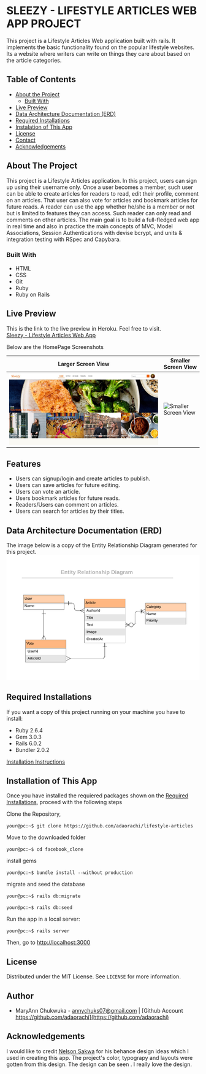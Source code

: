 # SLEEZY - LIFESTYLE ARTICLES WEB APP PROJECT

This project is a Lifestyle Articles Web application built with rails. It implements the basic functionality found on the popular lifestyle websites. Its a website where writers can write on things they care about based on the article categories. 

## Table of Contents

* [About the Project](#about-the-project)
  * [Built With](#built-with)
* [Live Preview](#live-preview)
* [Data Architecture Documentation (ERD)](#data-architecture-documentation-(ERD))
* [Required Installations](#required-installations)
* [Instalation of This App](#instalation)
* [License](#license)
* [Contact](#contact)
* [Acknowledgements](#acknowledgements)


<!-- ABOUT THE PROJECT -->
## About The Project

This project is a Lifestyle Articles application. In this project, users can sign up using their username only. Once a user becomes a member, such user can be able to create articles for readers to read, edit their profile, comment on an articles. That user can also vote for articles and bookmark articles for future reads. A reader can use the app whether he/she is a member or not but is limited to features they can access. Such reader can only read and comments on other articles. The main goal is to build a full-fledged web app in real time and also in practice the main concepts of MVC, Model Associations, Session Authentications with devise bcrypt, and units & integration testing with RSpec and Capybara.


<!-- BUILT WITH -->
### Built With 

* HTML
* CSS
* Git
* Ruby
* Ruby on Rails


<!-- LIVE PREVIEW -->
## Live Preview

This is the link to the live preview in Heroku. Feel free to visit.<br>
<a href="https://sleezy-lifestyle.herokuapp.com">Sleezy - Lifestyle Articles Web App</a> <br>
<p>Below are the HomePage Screenshots</p>

<table>
  <thead>
    <tr>
      <th>Larger Screen View</th>
      <th>Smaller Screen View</th>
    </tr>
  </thead>
  <tbody>
    <tr>
      <td rowspan=3><img src="app/assets/images/sleezy-app.jpg" alt="Larger Screen View"></td>
      <td rowspan=2><img src="app/assets/images/sleezy-app-recording.gif" alt="Smaller Screen View"></td>
    </tr>
  </tbody>
</table>

## Features

* Users can signup/login and create articles to publish.
* Users can save articles for future editing.
* Users can vote an article.
* Users bookmark articles for future reads.
* Readers/Users can comment on articles.
* Users can search for articles by their titles.

<!-- ERD -->
## Data Architecture Documentation (ERD)
The image below is a copy of the Entity Relationship Diagram generated for this project.
<br>
<img src="app/assets/images/erd.png" alt="Entity Relationship Diagram">

<!-- REQUIRED INSTALLATION -->
## Required Installations

<p>If you want a copy of this project running on your machine you have to install:</p>

* Ruby 2.6.4
* Gem 3.0.3
* Rails 6.0.2
* Bundler 2.0.2

<a href="https://www.tutorialspoint.com/ruby-on-rails/rails-installation"> Installation Instructions</a>

<!-- INSTALLATION -->
## Installation of This App

Once you have installed the requiered packages shown on the [Required Installations](#required-installations), proceed with the following steps

Clone the Repository,

```Shell
your@pc:~$ git clone https://github.com/adaorachi/lifestyle-articles
```

Move to the downloaded folder

```Shell
your@pc:~$ cd facebook_clone
```

install gems

```Shell
your@pc:~$ bundle install --without production
```

migrate and seed the database

```Shell
your@pc:~$ rails db:migrate
```

```Shell
your@pc:~$ rails db:seed
```

Run the app in a local server:

```Shell
your@pc:~$ rails server
```

Then, go to [http://localhost:3000](http://localhost:3000)

<!-- LICENSE -->
## License

Distributed under the MIT License. See `LICENSE` for more information.

<!-- CONTACT -->
## Author
* MaryAnn Chukwuka - annychuks07@gmail.com | [Github Account https://github.com/adaorachi](https://github.com/adaorachi)

<!-- ACKNOWLEDGEMENTS -->
## Acknowledgements
I would like to credit <a href="https://www.behance.net/sakwadesignstudio">Nelson Sakwa</a> for his behance design ideas which I used in creating this app. The project's color, typograpy and layouts were gotten from this design. The design can be seen <a href="https://www.behance.net/gallery/14554909/liFEsTlye-Mobile-version"></a>. I really love the design.